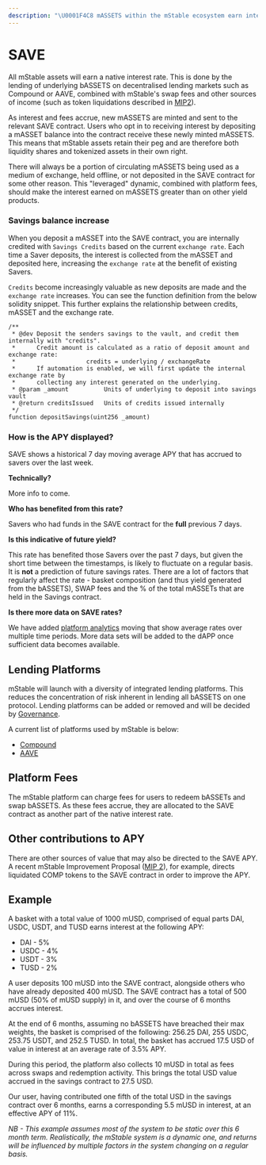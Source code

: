 ```yaml
---
description: "\U0001F4C8 mASSETS within the mStable ecosystem earn interest that is the average of interest earned on composite bASSETS plus platform fees and other income sources."
---
```


# SAVE

All mStable assets will earn a native interest rate. This is done by the lending of underlying bASSETS on decentralised lending markets such as Compound or AAVE, combined with mStable's swap fees and other sources of income \(such as token liquidations described in [MIP2](https://mips.mstable.org/MIPS/mip-2.html)\). 

As interest and fees accrue, new mASSETS are minted and sent to the relevant SAVE contract. Users who opt in to receiving interest by depositing a mASSET balance into the contract receive these newly minted mASSETS. This means that mStable assets retain their peg and are therefore both liquidity shares and tokenized assets in their own right.

There will always be a portion of circulating mASSETS being used as a medium of exchange, held offline, or not deposited in the SAVE contract for some other reason. This "leveraged" dynamic, combined with platform fees, should make the interest earned on mASSETS greater than on other yield products. 

### Savings balance increase

When you deposit a mASSET into the SAVE contract, you are internally credited with `Savings Credits` based on the current `exchange rate`. Each time a Saver deposits, the interest is collected from the mASSET and deposited here, increasing the `exchange rate` at the benefit of existing Savers.

`Credits` become increasingly valuable as new deposits are made and the `exchange rate` increases. You can see the function definition from the below solidity snippet. This further explains the relationship between credits, mASSET and the exchange rate.

```text
/**
 * @dev Deposit the senders savings to the vault, and credit them internally with "credits".
 *      Credit amount is calculated as a ratio of deposit amount and exchange rate:
 *                    credits = underlying / exchangeRate
 *      If automation is enabled, we will first update the internal exchange rate by
 *      collecting any interest generated on the underlying.
 * @param _amount          Units of underlying to deposit into savings vault
 * @return creditsIssued   Units of credits issued internally
 */
function depositSavings(uint256 _amount)
```

### How is the APY displayed?

SAVE shows a historical 7 day moving average APY that has accrued to savers over the last week.

**Technically?**

More info to come.

**Who has benefited from this rate?**

Savers who had funds in the SAVE contract for the **full** previous 7 days.

**Is this indicative of future yield?**

This rate has benefited those Savers over the past 7 days, but given the short time between the timestamps, is likely to fluctuate on a regular basis. It is **not** a prediction of future savings rates. There are a lot of factors that regularly affect the rate - basket composition \(and thus yield generated from the bASSETS\), SWAP fees and the % of the total mASSETs that are held in the Savings contract.

**Is there more data on SAVE rates?**

We have added [platform analytics](https://app.mstable.org/analytics) moving that show average rates over multiple time periods. More data sets will be added to the dAPP once sufficient data becomes available.   

## Lending Platforms

 mStable will launch with a diversity of integrated lending platforms. This reduces the concentration of risk inherent in lending all bASSETS on one protocol. Lending platforms can be added or removed and will be decided by [Governance](../functions/governance.md). 

A current list of platforms used by mStable is below:

* [Compound](https://compound.finance/)
* [AAVE](https://aave.com/)

## Platform Fees

The mStable platform can charge fees for users to redeem bASSETs and swap bASSETS. As these fees accrue, they are allocated to the SAVE contract as another part of the native interest rate.

## Other contributions to APY

There are other sources of value that may also be directed to the SAVE APY. A recent mStable Improvement Proposal \([MIP 2](https://github.com/mstable/MIPs/blob/master/MIPS/mip-2.md)\), for example, directs liquidated COMP tokens to the SAVE contract in order to improve the APY.

## Example

A basket with a total value of 1000 mUSD, comprised of equal parts DAI, USDC, USDT, and TUSD earns interest at the following APY:

* DAI - 5%
* USDC - 4%
* USDT - 3%
* TUSD - 2%

A user deposits 100 mUSD into the SAVE contract, alongside others who have already deposited 400 mUSD. The SAVE contract has a total of 500 mUSD \(50% of mUSD supply\) in it, and over the course of 6 months accrues interest. 

At the end of 6 months, assuming no bASSETS have breached their max weights, the basket is comprised of the following: 256.25 DAI, 255 USDC, 253.75 USDT, and 252.5 TUSD. In total, the basket has accrued 17.5 USD of value in interest at an average rate of 3.5% APY. 

During this period, the platform also collects 10 mUSD in total as fees across swaps and redemption activity. This brings the total USD value accrued in the savings contract to 27.5 USD.

Our user, having contributed one fifth of the total USD in the savings contract over 6 months, earns a corresponding 5.5 mUSD in interest, at an effective APY of 11%.

_NB - This example assumes most of the system to be static over this 6 month term. Realistically, the mStable system is a dynamic one, and returns will be influenced by multiple factors in the system changing on a regular basis._

